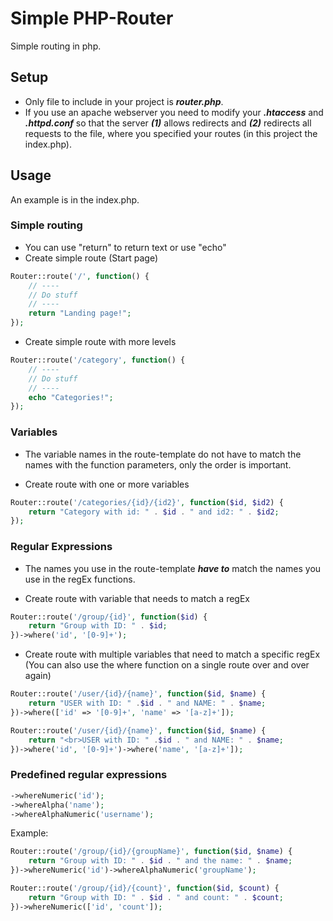 # Simple PHP-Router

Simple routing in php. 

## Setup
- Only file to include in your project is ***router.php***.
- If you use an apache webserver you need to modify your ***.htaccess*** and ***.httpd.conf*** so that the server ***(1)*** allows redirects and ***(2)*** redirects all requests to the file, where you specified your routes (in this project the index.php). 

## Usage
An example is in the index.php.

### Simple routing
- You can use "return" to return text or use "echo"
- Create simple route (Start page)
```php
Router::route('/', function() {
    // ----
    // Do stuff
    // ----
    return "Landing page!";
});
```

- Create simple route with more levels
```php
Router::route('/category', function() {
    // ----
    // Do stuff
    // ----
    echo "Categories!";
});
```

### Variables
- The variable names in the route-template do not have to match the names with the function parameters, only the order is important.

- Create route with one or more variables
```php
Router::route('/categories/{id}/{id2}', function($id, $id2) {
    return "Category with id: " . $id . " and id2: " . $id2;
});
```

### Regular Expressions
- The names you use in the route-template ***have to*** match the names you use in the regEx functions.

- Create route with variable that needs to match a regEx
```php
Router::route('/group/{id}', function($id) {
    return "Group with ID: " . $id;
})->where('id', '[0-9]+');
```

- Create route with multiple variables that need to match a specific regEx (You can also use the where function on a single route over and over again)
```php
Router::route('/user/{id}/{name}', function($id, $name) {
    return "USER with ID: " .$id . " and NAME: " . $name;
})->where(['id' => '[0-9]+', 'name' => '[a-z]+']);
```
```php
Router::route('/user/{id}/{name}', function($id, $name) {
    return "<br>USER with ID: " .$id . " and NAME: " . $name;
})->where('id', '[0-9]+')->where('name', '[a-z]+']);
```

### Predefined regular expressions
```php
->whereNumeric('id');
->whereAlpha('name');
->whereAlphaNumeric('username');
```

Example:
```php
Router::route('/group/{id}/{groupName}', function($id, $name) {
    return "Group with ID: " . $id . " and the name: " . $name;
})->whereNumeric('id')->whereAlphaNumeric('groupName');
```
```php
Router::route('/group/{id}/{count}', function($id, $count) {
    return "Group with ID: " . $id . " and count: " . $count;
})->whereNumeric(['id', 'count']);
```
